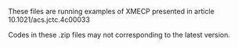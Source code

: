 These files are running examples of XMECP presented in article 10.1021/acs.jctc.4c00033

Codes in these .zip files may not corresponding to the latest version.
